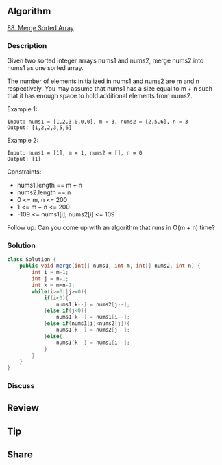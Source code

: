 ## Algorithm

[88. Merge Sorted Array](https://leetcode.com/problems/merge-sorted-array/)

### Description

Given two sorted integer arrays nums1 and nums2, merge nums2 into nums1 as one sorted array.

The number of elements initialized in nums1 and nums2 are m and n respectively. You may assume that nums1 has a size equal to m + n such that it has enough space to hold additional elements from nums2.

Example 1:

```
Input: nums1 = [1,2,3,0,0,0], m = 3, nums2 = [2,5,6], n = 3
Output: [1,2,2,3,5,6]
```

Example 2:

```
Input: nums1 = [1], m = 1, nums2 = [], n = 0
Output: [1]
```

Constraints:

- nums1.length == m + n
- nums2.length == n
- 0 <= m, n <= 200
- 1 <= m + n <= 200
- -109 <= nums1[i], nums2[i] <= 109

Follow up: Can you come up with an algorithm that runs in O(m + n) time?

### Solution

```java
class Solution {
    public void merge(int[] nums1, int m, int[] nums2, int n) {
        int i = m-1;
        int j = n-1;
        int k = m+n-1;
        while(i>=0||j>=0){
            if(i<0){
                nums1[k--] = nums2[j--];
            }else if(j<0){
                nums1[k--] = nums1[i--];
            }else if(nums1[i]<nums2[j]){
                nums1[k--] = nums2[j--];
            }else{
                nums1[k--] = nums1[i--];
            }
        }
    }
}
```

### Discuss

## Review


## Tip


## Share
